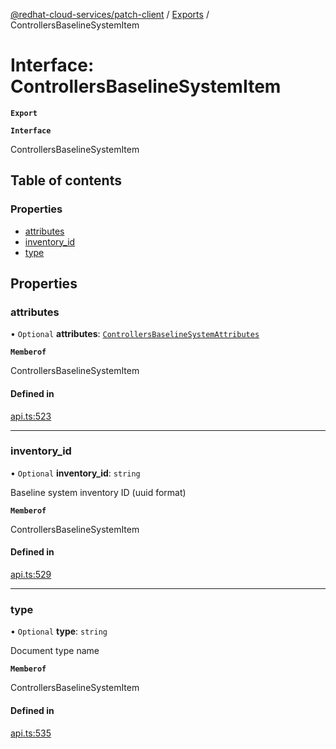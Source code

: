[@redhat-cloud-services/patch-client](../README.md) / [Exports](../modules.md) / ControllersBaselineSystemItem

# Interface: ControllersBaselineSystemItem

**`Export`**

**`Interface`**

ControllersBaselineSystemItem

## Table of contents

### Properties

- [attributes](ControllersBaselineSystemItem.md#attributes)
- [inventory\_id](ControllersBaselineSystemItem.md#inventory_id)
- [type](ControllersBaselineSystemItem.md#type)

## Properties

### attributes

• `Optional` **attributes**: [`ControllersBaselineSystemAttributes`](ControllersBaselineSystemAttributes.md)

**`Memberof`**

ControllersBaselineSystemItem

#### Defined in

[api.ts:523](https://github.com/RedHatInsights/javascript-clients/blob/master/packages/patch/api.ts#L523)

___

### inventory\_id

• `Optional` **inventory\_id**: `string`

Baseline system inventory ID (uuid format)

**`Memberof`**

ControllersBaselineSystemItem

#### Defined in

[api.ts:529](https://github.com/RedHatInsights/javascript-clients/blob/master/packages/patch/api.ts#L529)

___

### type

• `Optional` **type**: `string`

Document type name

**`Memberof`**

ControllersBaselineSystemItem

#### Defined in

[api.ts:535](https://github.com/RedHatInsights/javascript-clients/blob/master/packages/patch/api.ts#L535)
